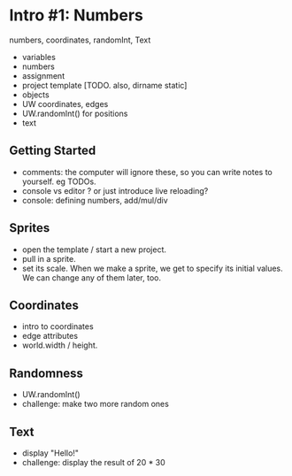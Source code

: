 # Intro #1: Numbers

numbers, coordinates, randomInt, Text

- variables
- numbers
- assignment
- project template [TODO. also, dirname static]
- objects
- UW coordinates, edges
- UW.randomInt() for positions
- text

## Getting Started

* comments: the computer will ignore these, so you can write notes to yourself. eg TODOs.
* console vs editor ? or just introduce live reloading?
* console: defining numbers, add/mul/div

## Sprites

* open the template / start a new project.
* pull in a sprite.
* set its scale. When we make a sprite, we get to specify its initial values. We can change any of them later, too.

## Coordinates

* intro to coordinates
* edge attributes
* world.width / height.

## Randomness

* UW.randomInt()
* challenge: make two more random ones 

## Text

* display "Hello!"
* challenge: display the result of 20 * 30

